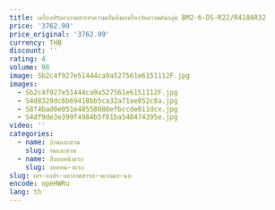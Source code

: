 ```yaml
---
title: เครื่องปรับอากาศสารทําความเย็นหิมะเครื่องวัดความดันกลุ่ม BM2-6-DS-R22/R410AR32
price: '3762.99'
price_original: '3762.99'
currency: THB
discount: ''
rating: 4
volume: 98
image: Sb2c4f927e51444ca9a527561e6151112F.jpg
images:
  - Sb2c4f927e51444ca9a527561e6151112F.jpg
  - S4d8329dc6b69418bb5ca32a71ae852c8a.jpg
  - S8f4bad0e051e48558080efbccde011dcx.jpg
  - S4df9de3e399f4984b5f01ba540474395e.jpg
video: ''
categories:
  - name: บ้านและสวน
    slug: านและสวน
  - name: สิ่งทอหน้าแรก
    slug: งทอหน-าแรก
slug: เคร-องปร-บอากาศสารท-าความเย-นห
encode: opeHWRu
lang: th
---
```

  